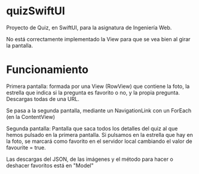 # quizSwiftUI
Proyecto de Quiz, en SwiftUI, para la asignatura de Ingeniería Web.

No está correctamente implementado la View para que se vea bien al girar la pantalla.

# Funcionamiento

Primera pantalla: formada por una View (RowView) que contiene la foto, la estrella que indica si la pregunta es favorito o no, y la propia pregunta. Descargas todas de una URL. 

Se pasa a la segunda pantalla, mediante un NavigationLink con un ForEach (en la ContentView)

Segunda pantalla: Pantalla que saca todos los detalles del quiz al que hemos pulsado en la primera pantalla. Si pulsamos en la estrella que hay en la foto, se marcará como favorito en el servidor local cambiando el valor de favourite = true.

Las descargas del JSON, de las imágenes y el método para hacer o deshacer favoritos está en "Model"
